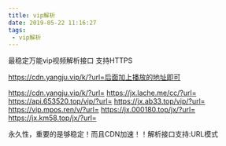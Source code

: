 ```yaml
---
title: vip解析
date: 2019-05-22 11:16:27
tags:
 - vip解析
---
```


最稳定万能vip视频解析接口 支持HTTPS

https://cdn.yangju.vip/k/?url=后面加上播放的地址即可

https://cdn.yangju.vip/k/?url=
https://jx.lache.me/cc/?url=
https://api.653520.top/vip/?url=
https://jx.ab33.top/vip/?url=
https://vip.mpos.ren/v/?url=
https://jx.000180.top/jx/?url=
https://jx.km58.top/jx/?url=
 

永久性，重要的是够稳定！而且CDN加速！！解析接口支持:URL模式
